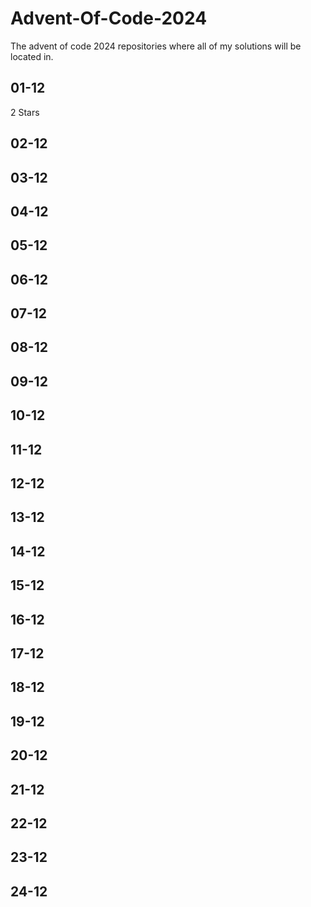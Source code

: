 # Advent-Of-Code-2024
The advent of code 2024 repositories where all of my solutions will be located in.

## 01-12
2 Stars

## 02-12


## 03-12


## 04-12


## 05-12


## 06-12


## 07-12


## 08-12


## 09-12


## 10-12


## 11-12


## 12-12


## 13-12


## 14-12


## 15-12


## 16-12


## 17-12


## 18-12


## 19-12


## 20-12


## 21-12


## 22-12


## 23-12


## 24-12